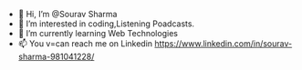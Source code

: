 - 👋 Hi, I’m @Sourav Sharma
- 👀 I’m interested in coding,Listening Poadcasts.
- 🌱 I’m currently learning Web Technologies
- 📫 You v=can reach me on Linkedin https://www.linkedin.com/in/sourav-sharma-981041228/

<!---
Sourav5harma/Sourav5harma is a ✨ special ✨ repository because its `README.md` (this file) appears on your GitHub profile.
You can click the Preview link to take a look at your changes.
--->
